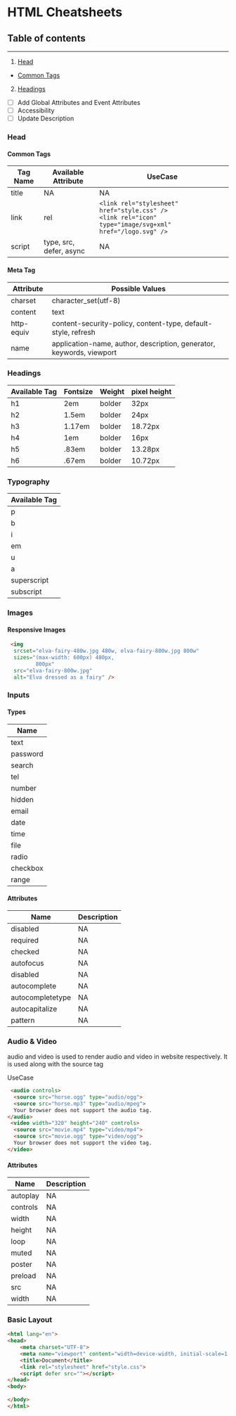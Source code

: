 # HTML Cheatsheets

## Table of contents
-----------------

1.  [Head](#head)
   - [Common Tags](#commontags)
2.  [Headings](#headings)

- [ ] Add Global Attributes and Event Attributes
- [ ] Accessibility
- [ ] Update Description

### Head
#### Common Tags
| Tag Name  | Available Attribute | UseCase |
| ------------- | ------------- | --- |
| title  | NA  | NA  |
| link  | rel | `<link rel="stylesheet" href="style.css" />` <br> `<link rel="icon" type="image/svg+xml" href="/logo.svg" />` |
| script | type, src, defer, async | NA |

#### Meta Tag
| Attribute | Possible Values |
|-----------|-----------------|
|charset 	  | character_set(utf-8) |
|content 	  | text |
|http-equiv |	content-security-policy, content-type, default-style, refresh |
|name       | 	application-name, author, description, generator, keywords, viewport |

### Headings
| Available Tag  | Fontsize | Weight | pixel height |
| -------------- | -------- | ------ | ------------ |
| h1             | 2em      | bolder | 32px         |
| h2             | 1.5em    | bolder | 24px         |
| h3             | 1.17em   | bolder | 18.72px      |
| h4             | 1em      | bolder | 16px         |
| h5             | .83em    | bolder | 13.28px      |
| h6             | .67em    | bolder | 10.72px      |

### Typography
| Available Tag  |
| -------------  |
| p              |
| b              |
| i              |
| em             |
| u              |
| a              |
| superscript    |
| subscript      |

### Images

#### Responsive Images

```html
 <img
  srcset="elva-fairy-480w.jpg 480w, elva-fairy-800w.jpg 800w"
  sizes="(max-width: 600px) 480px,
         800px"
  src="elva-fairy-800w.jpg"
  alt="Elva dressed as a fairy" />
```

### Inputs

#### Types
| Name      |
| --------  |
| text      |
| password  |
| search    |
| tel       |
| number    |
| hidden    |
| email     |
| date      |
| time      |
| file      |
| radio     |
| checkbox  |
| range     |

#### Attributes

| Name              | Description   |
| -------------     | ------------- |
| disabled          | NA            |
| required          | NA            |
| checked           | NA            |
| autofocus         | NA            |
| disabled          | NA            |
| autocomplete      | NA            |
| autocompletetype  | NA            |
| autocapitalize    | NA            |
| pattern           | NA            |


### Audio & Video
audio and video is used to render audio and video in website respectively. It is used along with the source tag

UseCase
```html
 <audio controls>
  <source src="horse.ogg" type="audio/ogg">
  <source src="horse.mp3" type="audio/mpeg">
  Your browser does not support the audio tag.
</audio>
 <video width="320" height="240" controls>
  <source src="movie.mp4" type="video/mp4">
  <source src="movie.ogg" type="video/ogg">
  Your browser does not support the video tag.
</video>
```
#### Attributes

| Name      | Description |
| --------- | ----------- |
| autoplay  | NA          |
| controls  | NA          |
| width     | NA          |
| height    | NA          |
| loop      | NA          |
| muted     | NA          |
| poster    | NA          |
| preload   | NA          |
| src       | NA          |
| width     | NA          |

### Basic Layout
```html
<html lang="en">
<head>
    <meta charset="UTF-8">
    <meta name="viewport" content="width=device-width, initial-scale=1.0">
    <title>Document</title>
    <link rel="stylesheet" href="style.css">
    <script defer src=""></script>
</head>
<body>
    
</body>
</html>
```
